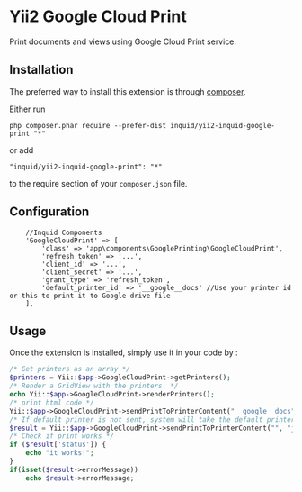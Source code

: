 Yii2 Google Cloud Print
=======================
Print documents and views using Google Cloud Print service.

Installation
------------

The preferred way to install this extension is through [composer](http://getcomposer.org/download/).

Either run

```
php composer.phar require --prefer-dist inquid/yii2-inquid-google-print "*"
```

or add

```
"inquid/yii2-inquid-google-print": "*"
```

to the require section of your `composer.json` file.


Configuration
-----
        //Inquid Components
        'GoogleCloudPrint' => [
            'class' => 'app\components\GooglePrinting\GoogleCloudPrint',
            'refresh_token' => '...',
            'client_id' => '...',
            'client_secret' => '...',
            'grant_type' => 'refresh_token',
            'default_printer_id' => '__google__docs' //Use your printer id or this to print it to Google drive file
        ],

Usage
-----

Once the extension is installed, simply use it in your code by  :

```php
/* Get printers as an array */
$printers = Yii::$app->GoogleCloudPrint->getPrinters();
/* Render a GridView with the printers  */
echo Yii::$app->GoogleCloudPrint->renderPrinters();
/* print html code */
Yii::$app->GoogleCloudPrint->sendPrintToPrinterContent("__google__docs", "job3", "<b>boba</b>", "text/html");
/* If default printer is not sent, system will take the default printer in the configuration file */
$result = Yii::$app->GoogleCloudPrint->sendPrintToPrinterContent("", "job3", "<b>boba</b>", "text/html");
/* Check if print works */
if ($result['status']) {
    echo "it works!";
}
if(isset($result->errorMessage))
    echo $result->errorMessage;
```